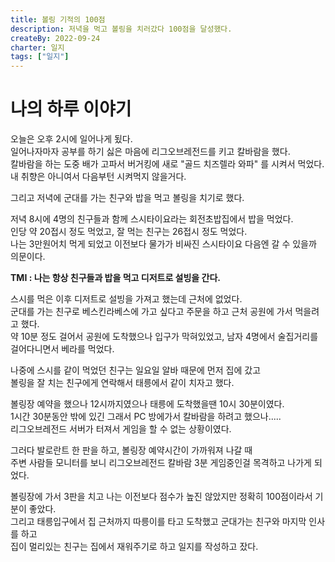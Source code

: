 ```yaml
---
title: 볼링 기적의 100점
description: 저녁을 먹고 볼링을 치러갔다 100점을 달성했다.
createBy: 2022-09-24
charter: 일지
tags: ["일지"]
---
```


# 나의 하루 이야기

오늘은 오후 2시에 일어나게 됬다.  
일어나자마자 공부를 하기 싫은 마음에 리그오브레전드를 키고 칼바람을 했다.  
칼바람을 하는 도중 배가 고파서 버거킹에 새로 "골드 치즈렐라 와파" 를 시켜서 먹었다.  
내 취향은 아니여서 다음부턴 시켜먹지 않을거다.

그리고 저녁에 군대를 가는 친구와 밥을 먹고 볼링을 치기로 했다.

저녁 8시에 4명의 친구들과 함께 스시타이요라는 회전초밥집에서 밥을 먹었다.  
인당 약 20접시 정도 먹었고, 잘 먹는 친구는 26접시 정도 먹었다.  
나는 3만원어치 먹게 되었고 이전보다 물가가 비싸진 스시타이요 다음엔 갈 수 있을까 의문이다.

**TMI : 나는 항상 친구들과 밥을 먹고 디저트로 설빙을 간다.**

스시를 먹은 이후 디저트로 설빙을 가져고 했는데 근처에 없었다.  
군대를 가는 친구로 베스킨라베스에 가고 싶다고 주문을 하고 근처 공원에 가서 먹을려고 했다.  
약 10분 정도 걸어서 공원에 도착했으나 입구가 막혀있었고, 남자 4명에서 술집거리를 걸어다니면서 베라를 먹었다.

나중에 스시를 같이 먹었던 친구는 일요일 알바 때문에 먼저 집에 갔고  
볼링을 잘 치는 친구에게 연락해서 태릉에서 같이 치자고 했다.

볼링장 예약을 했으나 12시까지였으나 태릉에 도착했을땐 10시 30분이였다.  
1시간 30분동안 밖에 있긴 그래서 PC 방에가서 칼바람을 하려고 했으나.....  
리그오브레전드 서버가 터져서 게임을 할 수 없는 상황이였다.

그러다 발로란트 한 판을 하고, 볼링장 예약시간이 가까워져 나갈 때  
주변 사람들 모니터를 보니 리그오브레전드 칼바람 3분 게임중인걸 목격하고 나가게 되었다.

볼링장에 가서 3판을 치고 나는 이전보다 점수가 높진 않았지만 정확히 100점이라서 기분이 좋았다.  
그리고 태릉입구에서 집 근처까지 따릉이를 타고 도착했고 군대가는 친구와 마지막 인사를 하고  
집이 멀리있는 친구는 집에서 재워주기로 하고 일지를 작성하고 잤다.
